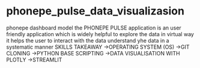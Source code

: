 # phonepe_pulse_data_visualizasion
phonepe dashboard model
the PHONEPE PULSE application is an user friendly application 
which is widely helpful to explore the data in virtual way
it helps the user to interact with the data
understand yhe data in a systematic manner
SKILLS TAKEAWAY
->OPERATING SYSTEM (OS)
->GIT CLONING
->PYTHON BASE SCRIPTING
->DATA VISUALISATION WITH PLOTLY
->STREAMLIT
